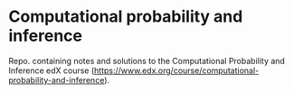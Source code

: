 # Computational probability and inference

Repo. containing notes and solutions to the Computational Probability and Inference edX course (https://www.edx.org/course/computational-probability-and-inference).
